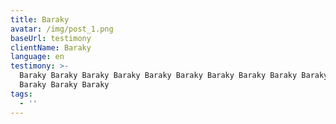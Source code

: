 ```yaml
---
title: Baraky
avatar: /img/post_1.png
baseUrl: testimony
clientName: Baraky
language: en
testimony: >-
  Baraky Baraky Baraky Baraky Baraky Baraky Baraky Baraky Baraky Baraky Baraky
  Baraky Baraky Baraky 
tags:
  - ''
---
```


